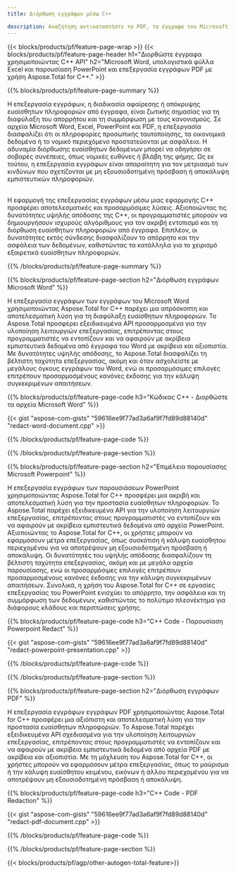 ```yaml
---
title: Διόρθωση εγγράφων μέσω C++ 

description: Αναζήτηση αντικαταστήστε το PDF, τα έγγραφα του Microsoft Word υπολογιστικά φύλλα Excel και δεδομένα παρουσιάσεων PowerPoint μέσω εφαρμογής C++. Παρατίθεται ο κωδικός C++
---
```


{{< blocks/products/pf/feature-page-wrap >}}
{{< blocks/products/pf/feature-page-header h1="Διορθώστε έγγραφα χρησιμοποιώντας C++ API" h2="Microsoft Word, υπολογιστικά φύλλα Excel και παρουσίαση PowerPoint και επεξεργασία εγγράφων PDF με χρήση Aspose.Total for C++." >}}

{{% blocks/products/pf/feature-page-summary %}}

Η επεξεργασία εγγράφων, η διαδικασία αφαίρεσης ή απόκρυψης ευαίσθητων πληροφοριών από έγγραφα, είναι ζωτικής σημασίας για τη διαφύλαξη του απορρήτου και τη συμμόρφωση με τους κανονισμούς. Σε αρχεία Microsoft Word, Excel, PowerPoint και PDF, η επεξεργασία διασφαλίζει ότι οι πληροφορίες προσωπικής ταυτοποίησης, τα οικονομικά δεδομένα ή το νομικό περιεχόμενο προστατεύονται με ασφάλεια. Η αδυναμία διόρθωσης ευαίσθητων δεδομένων μπορεί να οδηγήσει σε σοβαρές συνέπειες, όπως νομικές ευθύνες ή βλάβη της φήμης. Ως εκ τούτου, η επεξεργασία εγγράφων είναι απαραίτητη για τον μετριασμό των κινδύνων που σχετίζονται με μη εξουσιοδοτημένη πρόσβαση ή αποκάλυψη εμπιστευτικών πληροφοριών.<br /><br />

Η εφαρμογή της επεξεργασίας εγγράφων μέσω μιας εφαρμογής C++ προσφέρει αποτελεσματικές και προσαρμόσιμες λύσεις. Αξιοποιώντας τις δυνατότητες υψηλής απόδοσης της C++, οι προγραμματιστές μπορούν να δημιουργήσουν ισχυρούς αλγόριθμους για τον ακριβή εντοπισμό και τη διόρθωση ευαίσθητων πληροφοριών από έγγραφα. Επιπλέον, οι δυνατότητες εκτός σύνδεσης διασφαλίζουν το απόρρητο και την ασφάλεια των δεδομένων, καθιστώντας τα κατάλληλα για το χειρισμό εξαιρετικά ευαίσθητων πληροφοριών. 

{{% /blocks/products/pf/feature-page-summary  %}}

{{% blocks/products/pf/feature-page-section  h2="Διόρθωση εγγράφων Microsoft Word" %}}

Η επεξεργασία εγγράφων των εγγράφων του Microsoft Word χρησιμοποιώντας Aspose.Total for C++ παρέχει μια απρόσκοπτη και αποτελεσματική λύση για τη διαφύλαξη ευαίσθητων πληροφοριών. Το Aspose.Total προσφέρει εξειδικευμένα API προσαρμοσμένα για την υλοποίηση λειτουργιών επεξεργασίας, επιτρέποντας στους προγραμματιστές να εντοπίζουν και να αφαιρούν με ακρίβεια εμπιστευτικά δεδομένα από έγγραφα του Word με ακρίβεια και αξιοπιστία. Με δυνατότητες υψηλής απόδοσης, το Aspose.Total διασφαλίζει τη βέλτιστη ταχύτητα επεξεργασίας, ακόμη και όταν ασχολείστε με μεγάλους όγκους εγγράφων του Word, ενώ οι προσαρμόσιμες επιλογές επιτρέπουν προσαρμοσμένους κανόνες έκδοσης για την κάλυψη συγκεκριμένων απαιτήσεων.

{{% blocks/products/pf/feature-page-code h3="Κώδικας C++ - Διορθώστε τα αρχεία Microsoft Word" %}}

{{< gist "aspose-com-gists" "59616ee9f77ad3a6af9f7fd89d88140d" "redact-word-document.cpp" >}}

{{% /blocks/products/pf/feature-page-code  %}}

{{% /blocks/products/pf/feature-page-section %}}

{{% blocks/products/pf/feature-page-section  h2="Επιμέλεια παρουσίασης Microsoft Powerpoint" %}}

Η επεξεργασία εγγράφων των παρουσιάσεων PowerPoint χρησιμοποιώντας Aspose.Total for C++ προσφέρει μια ακριβή και αποτελεσματική λύση για την προστασία ευαίσθητων πληροφοριών. Το Aspose.Total παρέχει εξειδικευμένα API για την υλοποίηση λειτουργιών επεξεργασίας, επιτρέποντας στους προγραμματιστές να εντοπίζουν και να αφαιρούν με ακρίβεια εμπιστευτικά δεδομένα από αρχεία PowerPoint. Αξιοποιώντας το Aspose.Total for C++, οι χρήστες μπορούν να εφαρμόσουν μέτρα επεξεργασίας, όπως συσκότιση ή κάλυψη ευαίσθητου περιεχομένου για να αποτρέψουν μη εξουσιοδοτημένη πρόσβαση ή αποκάλυψη. Οι δυνατότητές του υψηλής απόδοσης διασφαλίζουν τη βέλτιστη ταχύτητα επεξεργασίας, ακόμη και με μεγάλα αρχεία παρουσίασης, ενώ οι προσαρμόσιμες επιλογές επιτρέπουν προσαρμοσμένους κανόνες έκδοσης για την κάλυψη συγκεκριμένων απαιτήσεων. Συνολικά, η χρήση του Aspose.Total for C++ σε εργασίες επεξεργασίας του PowerPoint ενισχύει το απόρρητο, την ασφάλεια και τη συμμόρφωση των δεδομένων, καθιστώντας το πολύτιμο πλεονέκτημα για διάφορους κλάδους και περιπτώσεις χρήσης.

{{% blocks/products/pf/feature-page-code h3="C++ Code - Παρουσίαση Powerpoint Redact" %}}

{{< gist "aspose-com-gists" "59616ee9f77ad3a6af9f7fd89d88140d" "redact-powerpoint-presentation.cpp" >}}

{{% /blocks/products/pf/feature-page-code  %}}

{{% /blocks/products/pf/feature-page-section %}}


{{% blocks/products/pf/feature-page-section  h2="Διόρθωση εγγράφων PDF" %}}

Η επεξεργασία εγγράφων εγγράφων PDF χρησιμοποιώντας Aspose.Total for C++ προσφέρει μια αξιόπιστη και αποτελεσματική λύση για την προστασία ευαίσθητων πληροφοριών. Το Aspose.Total παρέχει εξειδικευμένα API σχεδιασμένα για την υλοποίηση λειτουργιών επεξεργασίας, επιτρέποντας στους προγραμματιστές να εντοπίζουν και να αφαιρούν με ακρίβεια εμπιστευτικά δεδομένα από αρχεία PDF με ακρίβεια και αξιοπιστία. Με τη μόχλευση του Aspose.Total for C++, οι χρήστες μπορούν να εφαρμόσουν μέτρα επεξεργασίας, όπως το μαύρισμα ή την κάλυψη ευαίσθητου κειμένου, εικόνων ή άλλου περιεχομένου για να αποτρέψουν μη εξουσιοδοτημένη πρόσβαση ή αποκάλυψη.

{{% blocks/products/pf/feature-page-code h3="C++ Code - PDF Redaction" %}}

{{< gist "aspose-com-gists" "59616ee9f77ad3a6af9f7fd89d88140d" "redact-pdf-document.cpp" >}}

{{% /blocks/products/pf/feature-page-code  %}}

{{% /blocks/products/pf/feature-page-section %}}

{{< blocks/products/pf/agp/other-autogen-total-feature>}}